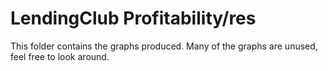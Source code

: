 # LendingClub Profitability/res

This folder contains the graphs produced. Many of the graphs are unused, feel free to look around.